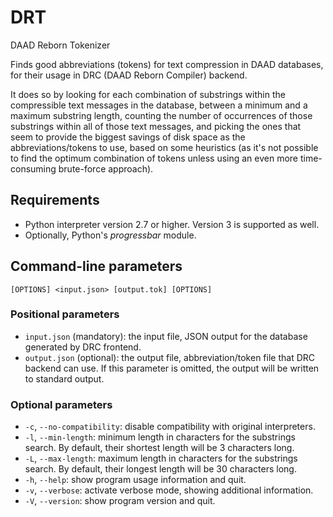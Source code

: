 # DRT

DAAD Reborn Tokenizer

Finds good abbreviations (tokens) for text compression in DAAD databases, for their usage in DRC (DAAD Reborn Compiler) backend.

It does so by looking for each combination of substrings within the compressible text messages in the database, between a minimum and a maximum substring length, counting the number of occurrences of those substrings within all of those text messages, and picking the ones that seem to provide the biggest savings of disk space as the abbreviations/tokens to use, based on some heuristics (as it's not possible to find the optimum combination of tokens unless using an even more time-consuming brute-force approach).


## Requirements

- Python interpreter version 2.7 or higher. Version 3 is supported as well.
- Optionally, Python's _progressbar_ module.


## Command-line parameters

```
[OPTIONS] <input.json> [output.tok] [OPTIONS]
```

### Positional parameters

- `input.json` (mandatory): the input file, JSON output for the database generated by DRC frontend.
- `output.json` (optional): the output file, abbreviation/token file that DRC backend can use. If this parameter is omitted, the output will be written to standard output.

### Optional parameters

- `-c`, `--no-compatibility`: disable compatibility with original interpreters.
- `-l`, `--min-length`: minimum length in characters for the substrings search. By default, their shortest length will be 3 characters long.
- `-L`, `--max-length`: maximum length in characters for the substrings search. By default, their longest length will be 30 characters long.
- `-h`, `--help`: show program usage information and quit.
- `-v`, `--verbose`: activate verbose mode, showing additional information.
- `-V`, `--version`: show program version and quit.

